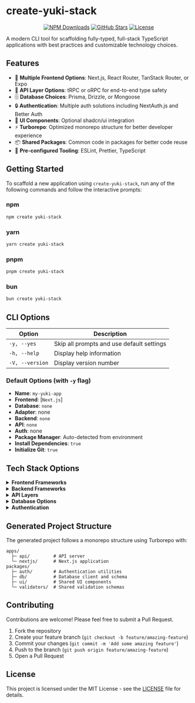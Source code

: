 # create-yuki-stack

<div align="center">

[![NPM Downloads](https://img.shields.io/npm/dw/create-yuki-stack)](https://www.npmjs.com/package/create-yuki-stack)
[![GitHub Stars](https://img.shields.io/github/stars/tiesen243/create-yuki-stack)](https://github.com/tiesen243/create-yuki-stack)
[![License](https://img.shields.io/npm/l/create-yuki-stack)](https://github.com/tiesen243/create-yuki-stack/blob/main/LICENSE)

</div>

A modern CLI tool for scaffolding fully-typed, full-stack TypeScript applications with best practices and customizable technology choices.

## Features

- 🚀 **Multiple Frontend Options**: Next.js, React Router, TanStack Router, or Expo
- 🔄 **API Layer Options**: tRPC or oRPC for end-to-end type safety
- 🗄️ **Database Choices**: Prisma, Drizzle, or Mongoose
- 🔒 **Authentication**: Multiple auth solutions including NextAuth.js and Better Auth
- 🎨 **UI Components**: Optional shadcn/ui integration
- ⚡ **Turborepo**: Optimized monorepo structure for better developer experience
- 📦 **Shared Packages**: Common code in packages for better code reuse
- 🔧 **Pre-configured Tooling**: ESLint, Prettier, TypeScript

## Getting Started

To scaffold a new application using `create-yuki-stack`, run any of the following commands and follow the interactive prompts:

### npm

```bash
npm create yuki-stack
```

### yarn

```bash
yarn create yuki-stack
```

### pnpm

```bash
pnpm create yuki-stack
```

### bun

```bash
bun create yuki-stack
```

## CLI Options

| Option          | Description                               |
| --------------- | ----------------------------------------- |
| `-y, --yes`     | Skip all prompts and use default settings |
| `-h, --help`    | Display help information                  |
| `-V, --version` | Display version number                    |

### Default Options (with `-y` flag)

- **Name**: `my-yuki-app`
- **Frontend**: [`Next.js`]
- **Database**: `none`
- **Adapter**: none
- **Backend**: `none`
- **API**: `none`
- **Auth**: none
- **Package Manager**: Auto-detected from environment
- **Install Dependencies**: `true`
- **Initialize Git**: `true`

## Tech Stack Options

<details>
<summary><b>Frontend Frameworks</b></summary>

- **Next.js**: Full-stack React framework with server components
- **React Router**: Standard React routing solution
- **TanStack Router**: Type-safe router with data loading
- **Expo**: React Native for mobile applications

</details>

<details>
<summary><b>Backend Frameworks</b></summary>

- **Express**: Industry standard Node.js web framework
- **Elysia**: High-performance Bun web framework with end-to-end type safety
- **Hono**: Lightweight, ultrafast web framework for the edge

</details>

<details>
<summary><b>API Layers</b></summary>

- **tRPC**: End-to-end typesafe APIs with minimal boilerplate
- **oRPC**: Optimized RPC library for efficient API calls
- **eden**: "End-to-End Type Safety for Elysia"

</details>

<details>
<summary><b>Database Options</b></summary>

- **Prisma**: Modern database toolkit with type safety
- **Drizzle**: Lightweight SQL ORM with type safety
- **Mongoose**: MongoDB ODM for flexible schemas

</details>

<details>
<summary><b>Authentication</b></summary>

- **Basic Auth**: Minimalist authentication implementation
- **Better Auth**: Modern authentication solution
- **Next Auth**: Authentication for Next.js

</details>

## Generated Project Structure

The generated project follows a monorepo structure using Turborepo with:

```
apps/
  ├─ api/         # API server
  └─ nextjs/      # Next.js application
packages/
  ├─ auth/        # Authentication utilities
  ├─ db/          # Database client and schema
  ├─ ui/          # Shared UI components
  └─ validators/  # Shared validation schemas
```

## Contributing

Contributions are welcome! Please feel free to submit a Pull Request.

1. Fork the repository
2. Create your feature branch (`git checkout -b feature/amazing-feature`)
3. Commit your changes (`git commit -m 'Add some amazing feature'`)
4. Push to the branch (`git push origin feature/amazing-feature`)
5. Open a Pull Request

## License

This project is licensed under the MIT License - see the [LICENSE](LICENSE) file for details.
